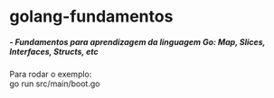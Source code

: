 # golang-fundamentos
##### - Fundamentos para aprendizagem da linguagem Go: Map, Slices, Interfaces, Structs, etc

Para rodar o exemplo:
<br>go run src/main/boot.go
